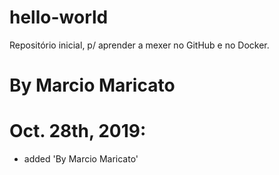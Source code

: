 # hello-world
Repositório inicial, p/ aprender a mexer no GitHub e no Docker.
# By Marcio Maricato
# Oct. 28th, 2019: 
  - added 'By Marcio Maricato'
